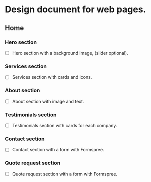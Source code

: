 # Design document for web pages.



## Home
### Hero section
- [ ] Hero section with a background image, (slider optional).

### Services section
- [ ] Services section with cards and icons.

### About section
- [ ] About section with image and text.

### Testimonials section
- [ ] Testimonials section with cards for each company.

### Contact section
- [ ] Contact section with a form with Formspree.

### Quote request section
- [ ] Quote request section with a form with Formspree.